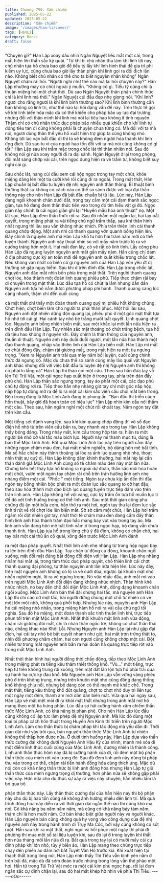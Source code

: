 ```yaml
---
title: Chương 790: Xâm chiếm
published: 2025-05-22
updated: 2025-05-22
description: 'Xâm chiếm'
image: '/images/han-li/cover/'
tags: [HanLi]
category: HanLi
draft: false
---
```


"Chuyện gì?" Hàn Lập xoay đầu nhìn Ngân Nguyệt liếc mắt một
cái, trong mắt hiện lên thần sắc kỳ quái.
"Từ khi bị chủ nhân thu làm khí linh tới nay, chủ nhân tựa hồ chưa
bao giờ để tiểu tỳ lấy khí linh hình thái để gia trì phi kiếm uy lực,
cũng chưa bao giờ lấy thân phận khí linh gọi ra đối địch lần nào.
Không biết chủ nhân có thể cho ta biết nguyên nhân không" Ngân
Nguyệt chậm rãi hỏi.
"Ngươi nghĩ như thế nào mà lại hỏi chuyện này?" Hàn Lập
nhướng mày có chút ngoài ý muốn.
"Không có gì. Tiểu tỳ cũng chỉ là thuận miệng hỏi một chút thôi.
Dù sao Ngân Nguyệt thân phận chính thức chỉ là khí linh mà thôi."
Ngân Nguyệt cúi đầu đẹp nhẹ giọng nói.
"Khí linh? ngươi cho rằng ngươi là khí linh bình thường sao? Khí
linh bình thường căn bản không có linh trí, như thế nào lại hỏi
dạng vấn đề này. Trên thực tế gọi về khí linh biến hóa mặc dù có
thể khiến cho pháp bảo uy lực đại trướng, nhưng đối với thân
mình khí linh mà nói lại tiêu hao không ít tinh nguyên. Thậm chí
có chủ nhân thúc dục pháp bảo nhiều quá khiến cho khí linh tự
động tiêu tán đi cũng không phải là chuyện chưa từng có. Mà đối
với ta mà nói, ngươi dùng thân thể yêu hồ xuất hiện trợ giúp ta
cũng không nhỏ. Không tới lúc vạn bất đắc dĩ thì ta sẽ không đem
ngươi hóa thành khí linh ứng địch. Dù sao tu vi của ngươi hao tổn
đối với ta mà nói cũng không có gì tốt." Hàn Lập sau khi trầm mặc
trong chốc lát thì thản nhiên nói. Sau đó không nói gì nữa xoay
người đi ra đại sảnh.
Ngân Nguyệt ở lại trong phòng, đôi mắt sáng chớp vài cái, trên
ngọc dung hiện ra vẻ trầm tư, không biết suy nghĩ cái gì.

Sau chốc lát, nàng cúi đầu xem cái hộp ngọc trong tay một chút,
khóe miệng dâng lên một tia cười khẽ rồi cũng đi ra ngoài. Trong
mật thất, Hàn Lập chuẩn bị bắt đầu tu luyện đệ nhị nguyên anh
thần thông.
Bí thuật bình thường thật sự không có cách nào có thể so sánh
được với loại đại thần thông này cho nên Hàn Lập đã bắt đầu
chuẩn bị từ lâu.
Lúc này, Hàn Lập đang ngồi khoanh chân dưới đất, trong tay cầm
một cái đạm thanh sắc ngọc giản, tựa hồ đang đem thần thức tiến
vào trong đó tìm hiểu vật gì đó.
Ngọc giản này chính là cái ngọc giản ghi lại "Huyền mẫu hóa anh
thuật" nọ.
Một lát sau, Hàn Lập đem thần thức rời ra. Sau đó nhắm mắt
ngẫm lại, hai tay bắt quyết, trong miệng phát ra vài tiếng chú ngữ
trầm thấp, sau khi thân hình nhất ngưng thì lâu sau vẫn không
nhúc nhích.
Phía trên thiên linh cái thanh quang chớp động. Một anh nhi có
thanh quang vờn quanh bỗng hiện lên. Đây chính là nguyên anh
mà Hàn Lập khổ tu hơn hai trăm năm mới có thể luyện thành.
Nguyên anh này thoạt nhìn so với mấy năm trước lộ ra vẻ cường
tráng hơn một ít. Hai mắt đen láy, có vẻ rất có linh tính.
Lấy công phu Hàn Lập đã ngưng luyện nguyên anh mất gần mấy
năm. Hắn cũng chỉ dám ở địa phương cực kỳ an toàn mới để
nguyên anh xuất khiếu trong chốc lát. Nếu không vạn nhất có biến
cố gì nguyên anh của Hàn Lập vốn yếu ớt dị thường sẽ gặp nguy
hiểm.
Sau khi ở trên đỉnh đầu Hàn Lập trong chốc lát, Nguyên anh đảo
mắt nhìn bốn phía trong mật thất. Trên người thanh quang chợt
lóe, hóa thành một đoàn linh quang phiêu phù. Tiếp theo chậm rãi
bay di chuyển trong mật thất. Lúc đầu tựa hồ có chút lạ lẫm
nhưng dần dần Nguyên anh tựa hồ nắm được phương pháp phi
hành. Thanh quang càng lúc càng nhanh, thậm chí đến cuối cùng

cả mật thất chỉ thấy một đoàn thanh quang quỷ mị phiêu hốt
không chừng. Chợt hiện, chợt biến làm cho người ta phải thán
phục.
Một hồi lâu sau, Nguyên anh đột nhiên dừng độn quang lại, phiêu
phù ở một góc mật thất tựa hồ nhớ tới cái gì. Hai cánh tay nhỏ bé
trắng muốt bắt quyết. Linh quang chợt lóe. Nguyên anh bỗng
nhiên biến mất, sau một khắc lại một lần nữa hiện ra trên đỉnh
đầu Hàn Lập. Tuy nhiên sắc mặt thoáng có chút trắng bệch, tựa
hồ đã tiêu hao không ít nguyên khí.
Đây chính là thần thông của nguyên anh, thuấn di thuật.
Nguyên anh này duỗi duỗi người, một lần nữa hóa thành một đạo
thanh quang, nhập vào thiên linh cái Hàn Lập biến mất.
Hàn Lập mí mắt có chút động đậy, chậm rãi giương mắt, trong
mắt hiện ra một tia ngưng trọng.
"Xem ra Nguyên anh trải qua mấy năm bồi luyện, cuối cùng chính
thức đã ngưng cố. Mặc dù chưa thể so sánh cùng mấy lão quái
vật Nguyên anh khác nhưng đối với việc bắt đầu tu luyện đệ nhị
Nguyên anh thì không có phải lo lắng cả" Hàn Lập thì thào nói
một câu.
Theo sau hắn đưa tay vỗ lên Túi Trữ Vật, một cái ngọc hạp xuất
hiện ở trong tay, phía trên dán đầy phù chú.
Hàn Lập thần sắc ngưng trọng, tay áo phất một cái, các đạo phù
chú tự động rơi ra. Tiếp theo hắn nhẹ nhàng giơ tay chỉ một góc
nắp hộp, nắp hộp tự động mở ra để lộ ra một cái kim sắc viên cầu
chói mắt bên trong.
Bên trong đúng là Mộc Linh Anh đang bị phong ấn.
"Ban đầu thi triển cách hồn thuật, bây giờ đã hoàn toàn có hiệu
lực" Hàn Lập nhìn kim cầu nói thầm một câu.
Theo sau, hắn ngẫm nghĩ một chút rồi khoát tay. Năm ngón tay
đặt trên kim cầu.

Một tiếng sét đánh vang lên, sau khi kim quang chớp động thì vô
số đạo điện hồ nhỏ từ trên viên cầu bắn ra, bay nhanh vào trong
tay Hàn Lập không thấy bóng dáng. Trong nháy mắt, kim cầu
trong hộp tán ra, hiện ra một người bé nhỏ cỡ vài tấc màu bích
lục. Người này mi thanh mục tú, đúng là bản thể Mộc Linh Anh.
Bất quá Mộc Linh Anh lúc này trên người cắm đầy những ngọn
châm màu đen, hai mắt nhắm nghiền, bộ dáng hôn mê bất tỉnh.
Mà số hắc châm này thỉnh thoảng lại lóe ra ánh lục quang nhè
nhẹ, thoạt nhìn thật sự quỷ dị.
Hàn Lập không dám khinh thường, hai mắt híp lại cẩn thận đánh
giá Mộc Linh Anh cùng số tế châm màu đen này một lần nữa.
Chứng kiến hết thảy tựa hồ không ra ngoài dự đoán, thần sắc
mới hòa hoãn một chút, vươn một ngón tay chậm rãi chỗ trên trán
hướng linh anh nhẹ nhàng điểm một cái.
"Phốc " một tiếng. Ngón tay chưa kịp ấn đến thì đầu ngón tay
bỗng nhiên bộc phát ra một đoàn lục sắc quang to cỡ hạt đậu,
theo sau hóa thành một đạo bích lục quang tuyến trực tiếp đâm
vào trên trán linh anh.
Hàn Lập không hề vội vàng, cực kỳ trầm ổn tựa hồ muốn lục ti để
dò xét tình huống trong cơ thể linh anh.
Sau một thời gian công phu chừng đủ ăn một bữa cơm, hắn thở
ra một hơi, ngón tay thu lại đem lục sắc linh ti rút về rồi chợt lóe
lên biến mất.
Sờ sờ cằm một chút, Hàn Lập hơi trầm ngâm rồi đột nhiên giơ
tay, nhất thời tế châm màu đen đang cắm đầỳ thân hình linh anh
hóa thành trăm đạo hắc mang bay vụt vào trong tay áo.
Mà linh anh vẫn đang hôn mê bất tỉnh nằm ở trong ngọc hạp, bộ
dáng vẫn chưa thanh tỉnh.
Hàn Lập tựa hồ trong lòng chủ ý đã định, không có chần chờ, hai
tay bắt một cái thủ ấn cổ quái, xông đến trước Mộc Linh Anh đánh

ra một đạo pháp quyết.
Nhất thời linh anh nhẹ nhàng từ trong hộp ngọc bay ra lên trên
đỉnh đầu Hàn Lập. Tay chân tự động cử động, khoanh chân ngồi
xuống, mặt đối mặt đứng bất động đối diện với Hàn Lập.
Hàn Lập nhẹ nhàng nhắm hai mắt lại, trong tâm thúc dục pháp
quyết, chỗ thiên linh cái chợt thanh quang đại phóng, tự thân
nguyên anh lần nữa hiện lên.
Lúc này đây, trên mặt nguyên anh không có lộ ra vẻ cười đùa,
ngược lại khuôn mặt nhỏ nhắn nghiêm nghị, lộ ra vẻ ngưng trọng.
Nó vừa nhấc đầu, ánh mắt rơi vào trên người Mộc Linh Anh đối
diện đang không nhúc nhích.
Thân hình khẽ nhúc nhích, nó bay đến chỗ đối diện Mộc Linh
Anh, đồng dạng khoanh chân ngồi xuống.
Mộc Linh Anh bản thể dài chừng hai tấc, mà nguyên anh Hàn Lập
thì chỉ cao cỡ một tấc, hai người đứng chung một chỗ tự nhiên có
vẻ một lớn một nhỏ, không quá phối hợp.
Nhưng lúc này, nguyên anh Hàn Lập hé cái miệng nhỏ nhắn,
trong miệng hàm hồ nói ra vài câu chú ngữ tối nghĩa.
Sau đó há miệng, một đoàn thanh sắc tinh thuần linh khí, trực tiếp
phun tới trên mặt Mộc Linh Anh.
Nhất thời khuôn mặt linh anh vừa động, chậm rãi giương đôi mắt,
chỉ là nhãn thần ngốc trệ, không có chút thần thái nào, chẳng
khác nào Khôi Lỗi.
Nhưng Nguyên anh Hàn Lập lại như gặp đại địch, hai cái tay nhỏ
bé bắt quyết nhanh như gió, hai mắt trợn trừng thật to, nhìn đối
phương chằm chằm, hai con ngươi cũng không chớp một cái.
Đột nhiên từ trong mắt nguyên anh bắn ra hai đoàn hà quang trực
tiếp rót vào trong mắt Mộc Linh Anh.

Nhất thời thân hình hai người đồng thời chấn động, tiếp theo Mộc
Linh Anh trong miệng phát ra tiếng kêu thảm thiết thống khổ.
"Vù…" một tiếng, trực tiếp từ trên không trung rơi xuống, trên mặt
đất lăn lộn tựa hồ phải trải qua sự hành hạ cực kỳ đau khổ.
Mà Nguyên anh Hàn Lập vẫn vững vàng phiêu phù ở trên không
trung, nhưng trên khuôn mặt nhỏ cũng đồng dạng thống khổ
không chịu nổi, nhưng bộ dáng còn có thể mạnh mẽ khắc chế.
Trong mật thất, tiếng kêu thống khổ đứt quãng, chợt to chợt nhỏ
duy trì liên tục một ngày một đêm, thanh âm mới dần dần biến
mất.
Vừa qua hai ngày sau, Hàn Lập vẻ mặt mệt mỏi đi ra khỏi mật
thất nhưng trong ánh mắt mơ hồ mang theo một tia hưng phấn.
Lúc đầu sợ hãi cường hành xâm chiếm thần thức Mộc Linh Anh,
có khả năng bị phản phệ. Cho nên Hàn Lập lúc đầu cũng không
có lập tức làm phép đệ nhị Nguyên anh. Mà lúc đó dùng một loại
bí pháp cách hồn thuật trong Huyền Âm Kinh thi triển trên người
Mộc Linh Anh. Làm cho thần thức bị châm pháp khí tác động mà
yếu dần đi.
Thời gian dài như vậy trôi qua, bản nguyên thần thức Mộc Linh
Anh tự nhiên không thể thấp hơn được nữa.
Ở dưới tình huống này, Hàn Lập dựa vào thần thức cường đại
không dưới Nguyên Anh Hậu Kỳ của mình, mạnh mẽ xóa đi một
điểm linh thức cuối cùng của Mộc Linh Anh, đương nhiên là thành
công.
Linh anh thần thức hôm nay đã bị cường hành xóa đi, rồi đem
một bộ phận thần thức của mình rót vào trong đó. Sau đó đem
linh anh này dùng bí pháp thu vào trong cơ thể, chậm rãi tiến
hành đồng hóa cùng thích ứng.
Mặc dù nói còn có khả năng thần thức bị linh anh đồng hóa
nhưng Hàn Lập tự giữ thần thức của mình ngưng trọng dị
thường, hơn phân nửa sẽ không gặp phải việc này. Hơn nữa cho
dù thực sự xảy ra việc này chuyện, hắn nhiều lắm là bỏ qua bộ

phận thần thức này. Lấy thần thức cường đại của hắn hiện nay thì
bộ phận này cho dù bị hao tổn cũng sẽ không ảnh hưởng nhiều
đến linh trí.
Mà quá trình đồng hóa này diễn ra với thời gian dài ngắn thế nào
thì cũng khó mà nói. Có khả năng ba năm năm năm, mà cũng có
khả năng bảy tám năm, thậm chí là hơn mười năm. Cơ bản khác
biệt giữa người này và người khác.
Hàn Lập nguyên bản cũng không quá hy vọng vào công dụng của
đệ nhị nguyên anh này trong hành trình đi Trụy Ma Cốc, bởi vậy
cũng không có sốt ruột.
Hắn sau khi ra mật thất, nghỉ ngơi và hồi phục một ngày thì phải
đi phường thị mua một số tài liệu luyện khí, sau đó lại ở trong
luyện khí thất hơn nửa tháng mới lần nữa đi ra.
Bất quá trong tay lại có mười mấy cái cự đinh pháp khí lớn nhỏ,
tùy ý biến ảo.
Hàn Lập mang theo chúng trực tiếp chạy đến phiến ao đầm nơi
bắt Tuyết Vân Hồ trước kia.
Khi xuất hiện tại thạch thất trong lòng núi, Hàn Lập nhìn thấy Thi
Tiêu vẫn bình yên nằm ở trên bãi đá, mặc dù đã sớm đoán trước
nhưng trong lòng vẫn thở phào một hơi.
Hắn từ trong Túi Trữ Vật móc ra một cái kim phù ngọc hạp, rồi lại
đem ngân sắc cự đinh chặn lại, sau đó hai mắt khép hờ nhìn về
phía Thi Tiêu.
------oOo------
